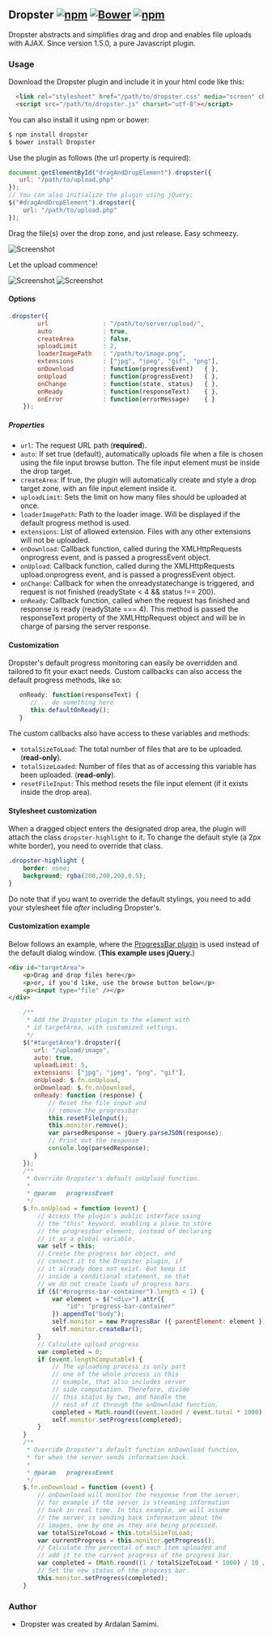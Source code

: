 ## Dropster  [![npm](https://img.shields.io/npm/v/dropster.svg)]() [![Bower](https://img.shields.io/bower/v/Dropster.svg)]() [![npm](https://img.shields.io/npm/l/dropster.svg)]()
Dropster abstracts and simplifies drag and drop and enables file uploads with AJAX. Since version 1.5.0, a pure Javascript plugin.

### Usage
Download the Dropster plugin and include it in your html code like this:
```html
  <link rel="stylesheet" href="/path/to/dropster.css" media="screen" charset="utf-8">
  <script src="/path/to/dropster.js" charset="utf-8"></script>
```
You can also install it using npm or bower:
```bash
$ npm install dropster
$ bower install Dropster
```
Use the plugin as follows (the url property is required):
```js
document.getElementById("dragAndDropElement").dropster({
   url: "/path/to/upload.php"
});
// You can also initialize the plugin using jQuery:
$("#dragAndDropElement").dropster({
    url: "/path/to/upload.php"
});
```
Drag the file(s) over the drop zone, and just release. Easy schmeezy.

![Screenshot](https://raw.githubusercontent.com/pkrll/Dropster/master/screenshot.png)

Let the upload commence!

![Screenshot](https://raw.githubusercontent.com/pkrll/Dropster/master/screenshot-1.png)
![Screenshot](https://raw.githubusercontent.com/pkrll/Dropster/master/screenshot-2.png)

#### Options
```js
.dropster({
        url               : "/path/to/server/upload/",
        auto              : true,
        createArea        : false,
        uploadLimit       : 2,
        loaderImagePath   : "/path/to/image.png",
        extensions        : ["jpg", "jpeg", "gif", "png"],
        onDownload        : function(progressEvent)   { },
        onUpload          : function(progressEvent)   { },
        onChange          : function(state, status)   { },
        onReady           : function(responseText)    { },
        onError           : function(errorMessage)    { }
    });
```
##### Properties
* `url`: The request URL path (**required**).
* `auto`: If set true (default), automatically uploads file when a file is chosen using the file input browse button. The file input element must be inside the drop target.
* `createArea`: If true, the plugin will automatically create and style a drop target zone, with an file input element inside it.
* `uploadLimit`: Sets the limit on how many files should be uploaded at once.
* `loaderImagePath`: Path to the loader image. Will be displayed if the default progress method is used.
* `extensions`: List of allowed extension. Files with any other extensions will not be uploaded.
* `onDownload`: Callback function, called during the XMLHttpRequests onprogress event, and is passed a progressEvent object.
* `onUpload`: Callback function, called during the XMLHttpRequests upload.onprogress event, and is passed a progressEvent object.
* `onChange`: Callback for when the onreadystatechange is triggered, and request is not finished (readyState < 4 && status !== 200).
* `onReady`: Callback function, called when the request has finished and response is ready (readyState === 4). This method is passed the responseText property of the XMLHttpRequest object and will be in charge of parsing the server response.

#### Customization
Dropster's default progress monitoring can easily be overridden and tailored to fit your exact needs. Custom callbacks can also access the default progress methods, like so:
```js
   onReady: function(responseText) {
      // .. do something here
      this.defaultOnReady();
   }
```
The custom callbacks also have access to these variables and methods:
* `totalSizeToLoad`: The total number of files that are to be uploaded. (**read-only**).
* `totalSizeLoaded`: Number of files that as of accessing this variable has been uploaded. (**read-only**).
* `resetFileInput`: This method resets the file input element (if it exists inside the drop area).

#### Stylesheet customization
When a dragged object enters the designated drop area, the plugin will attach the class `dropster-highlight` to it. To change the default style (a 2px white border), you need to override that class.
```css
.dropster-highlight {
    border: none;
    background: rgba(200,200,200,0.5);
}
```
Do note that if you want to override the default stylings, you need to add your stylesheet file *after* including Dropster's.
#### Customization example
Below follows an example, where the [ProgressBar plugin](https://github.com/pkrll/JavaScript/tree/master/Progressbar) is used instead of the default dialog window. (**This example uses jQuery.**)
```html
<div id="targetArea">
    <p>Drag and drop files here</p>
    <p>or, if you'd like, use the browse button below</p>
    <p><input type="file" /></p>
</div>
```
```js
    /**
     * Add the Dropster plugin to the element with
     * id targetArea, with customized settings.
     */
    $("#targetArea").dropster({
       url: "/upload/image",
       auto: true,
       uploadLimit: 5,
       extensions: ["jpg", "jpeg", "png", "gif"],
       onUpload: $.fn.onUpload,
       onDownload: $.fn.onDownload,
       onReady: function (response) {
           // Reset the file input and
           // remove the progressbar
           this.resetFileInput();
           this.monitor.remove();
           var parsedResponse = jQuery.parseJSON(response);
           // Print out the response
           console.log(parsedResponse);
       }
    });
    /**
     * Override Dropster's default onUpload function.
     *
     * @param   progressEvent
     */
    $.fn.onUpload = function (event) {
        // Access the plugin's public interface using
        // the "this" keyword, enabling a place to store
        // the progressbar element, instead of declaring
        // it as a global variable.
        var self = this;
        // Create the progress bar object, and
        // connect it to the Dropster plugin, if
        // it already does not exist. But keep it
        // inside a conditional statement, so that
        // we do not create loads of progress bars.
        if ($("#progress-bar-container").length < 1) {
            var element = $("<div>").attr({
                "id": "progress-bar-container"
            }).appendTo("body");
            self.monitor = new ProgressBar ({ parentElement: element });
            self.monitor.createBar();
        }
        // Calculate upload progress
        var completed = 0;
        if (event.lengthComputable) {
            // The uploading process is only part
            // one of the whole process in this
            // example, that also includes server
            // side computation. Therefore, divide
            // this status by two, and handle the
            // rest of it through the onDownload function.
            completed = Math.round((event.loaded / event.total * 1000) / 10 / 2);
            self.monitor.setProgress(completed);
        }
    }
    /**
     * Override Dropster's default function onDownload function,
     * for when the server sends information back.
     *
     * @param   progressEvent
     */
    $.fn.onDownload = function (event) {
        // onDownload will monitor the response from the server,
        // for example if the server is streaming information
        // back in real time. In this example, we will assume
        // the server is sending back information about the
        // images, one by one as they are being processed.
        var totalSizeToLoad = this.totalSizeToLoad;
        var currentProgress = this.monitor.getProgress();
        // Calculate the percental of each item uploaded and
        // add it to the current progress of the progress bar.
        var completed = (Math.round((1 / totalSizeToLoad * 1000) / 10 / 2) + currentProgress);
        // Set the new status of the progress bar.
        this.monitor.setProgress(completed);
    }
```
### Author
* Dropster was created by Ardalan Samimi.
